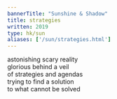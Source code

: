 ```yaml
---
bannerTitle: "Sunshine & Shadow" 
title: strategies
written: 2019
type: hk/sun
aliases: ['/sun/strategies.html']
---
```


astonishing scary reality  
glorious behind a veil  
of strategies and agendas  
trying to find a solution  
to what cannot be solved

